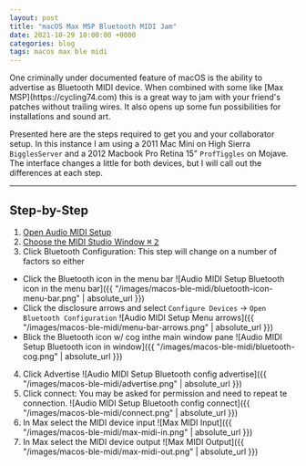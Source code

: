 ```yaml
---
layout: post
title: "macOS Max MSP Bluetooth MIDI Jam"
date: 2021-10-29 10:00:00 +0000
categories: blog
tags: macos max ble midi
---
```


<p><span class="firstcharacter">O</span>ne criminally under documented feature of macOS is the ability to advertise as Bluetooth MIDI device. When combined with some like [Max MSP](https://cycling74.com) this is a great way to jam with your friend's patches without trailing wires. It also opens up some fun possibilities for installations and sound art.

Presented here are the steps required to get you and your collaborator setup. In this instance I am using a 2011 Mac Mini on High Sierra `BigglesServer` and a 2012 Macbook Pro Retina 15" `ProfTiggles` on Mojave. The interface changes a little for both devices, but I will call out the differences at each step.

***

## Step-by-Step

1. [Open Audio MIDI Setup](https://support.apple.com/guide/audio-midi-setup/set-up-midi-devices-ams875bae1e0/mac)
2. [Choose the MIDI Studio Window <kbd>⌘</kbd>  <kbd>2</kbd>](https://support.apple.com/en-gb/guide/audio-midi-setup/ams1001/3.5/mac/11.0)
3. Click Bluetooth Configuration: This step will change on a number of factors so either
  - Click the Bluetooth icon in the menu bar
  ![Audio MIDI Setup Bluetooth icon in the menu bar]({{ "/images/macos-ble-midi/bluetooth-icon-menu-bar.png" | absolute_url }})
  - Click the disclosure arrows and select `Configure Devices` -> `Open Bluetooth Configuration`
  ![Audio MIDI Setup Menu arrows]({{ "/images/macos-ble-midi/menu-bar-arrows.png" | absolute_url }})
  - Blick the Bluetooth icon w/ cog inthe main window pane
  ![Audio MIDI Setup Bluetooth icon in window]({{ "/images/macos-ble-midi/bluetooth-cog.png" | absolute_url }})
4. Click Advertise
![Audio MIDI Setup Bluetooth config advertise]({{ "/images/macos-ble-midi/advertise.png" | absolute_url }})
5. Click connect: You may be asked for permission and need to repeat te connection.
![Audio MIDI Setup Bluetooth config connect]({{ "/images/macos-ble-midi/connect.png" | absolute_url }})
6. In Max select the MIDI device input
![Max MIDI Input]({{ "/images/macos-ble-midi/max-midi-in.png" | absolute_url }})
7. In Max select the MIDI device output
![Max MIDI Output]({{ "/images/macos-ble-midi/max-midi-out.png" | absolute_url }})
